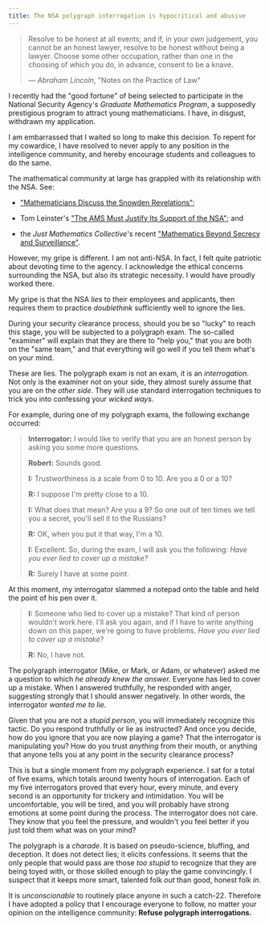 ```yaml
---
title: The NSA polygraph interrogation is hypocritical and abusive
---
```


> Resolve to be honest at all events; and if, in your own judgement, you cannot
> be an honest lawyer, resolve to be honest without being a lawyer. Choose some
> other occupation, rather than one in the choosing of which you do, in
> advance, consent to be a knave.
>
> — *Abraham Lincoln*, "Notes on the Practice of Law"

I recently had the "good fortune" of being selected to participate in the
National Security Agency's *Graduate Mathematics Program*, a supposedly
prestigious program to attract young mathematicians. I have, in disgust,
withdrawn my application.

I am embarrassed that I waited so long to make this decision. To repent for my
cowardice, I have resolved to never apply to any position in the intelligence
community, and hereby encourage students and colleagues to do the same.

The mathematical community at large has grappled with its relationship with the
NSA. See:

- ["Mathematicians Discuss the Snowden
  Revelations"](https://www.ams.org/notices/201406/rnoti-p623.pdf);

- Tom Leinster's ["The AMS Must Justify Its Support of the NSA"](https://golem.ph.utexas.edu/category/2015/01/the_ams_must_justify_its_suppo.html); and

- the *Just Mathematics Collective*'s recent ["Mathematics Beyond Secrecy and
  Surveillance"](https://www.justmathematicscollective.net/nsa_statement.html).

However, my gripe is different. I am not anti-NSA. In fact, I felt quite
patriotic about devoting time to the agency. I acknowledge the ethical concerns
surrounding the NSA, but also its strategic necessity. I would have proudly
worked there.

My gripe is that the NSA *lies* to their employees and applicants, then
requires them to practice *doublethink* sufficiently well to ignore the lies.

During your security clearance process, should you be so "lucky" to reach this
stage, you will be subjected to a polygraph exam. The so-called "examiner" will
explain that they are there to "help you," that you are both on the "same
team," and that everything will go well if you tell them what's on your mind.

These are lies. The polygraph exam is not an exam, it is an *interrogation*.
Not only is the examiner not on your side, they almost surely assume that you
are on the *other side*. They will use standard interrogation techniques to
trick you into confessing your *wicked ways*.

For example, during one of my polygraph exams, the following exchange occurred:

> **Interrogator:** I would like to verify that you are an honest person by asking you
> some more questions.
>
> **Robert:** Sounds good.
>
> **I:** Trustworthiness is a scale from 0 to 10. Are you a 0 or a 10?
>
> **R:** I suppose I'm pretty close to a 10.
>
> **I:** What does that mean? Are you a 9? So one out of ten times we tell you a
> secret, you'll sell it to the Russians?
>
> **R:** OK, when you put it that way, I'm a 10.
>
> **I:** Excellent. So, during the exam, I will ask you the following: *Have you
> ever lied to cover up a mistake?*
>
> **R:** Surely I have at some point.

At this moment, my interrogator slammed a notepad onto the table and held the
point of his pen over it.

> **I:** Someone who lied to cover up a mistake? That kind of person wouldn't
> work here. I'll ask you again, and if I have to write anything down on this
> paper, we're going to have problems. *Have you ever lied to cover up a
> mistake?*
>
> **R:** No, I have not.

The polygraph interrogator (Mike, or Mark, or Adam, or whatever) asked me a
question to which *he already knew the answer.* Everyone has lied to cover up a
mistake. When I answered truthfully, he responded with anger, suggesting
strongly that I should answer negatively. In other words, the interrogator
*wanted me to lie*.

Given that you are not a *stupid person*, you will immediately recognize this
tactic. Do you respond truthfully or lie as instructed? And once you decide,
how do you ignore that you are now playing a game? That the interrogator is
manipulating you? How do you trust *anything* from their mouth, or anything
that anyone tells you at any point in the security clearance process?

This is but a single moment from my polygraph experience. I sat for a total of
five exams, which totals around twenty hours of interrogation. Each of my five
interrogators proved that every hour, every minute, and every second is an
opportunity for trickery and intimidation. You will be uncomfortable, you will
be tired, and you will probably have strong emotions at some point during the
process. The interrogator does not care. They know that you feel the pressure,
and wouldn't you feel better if you just told them what was on your mind?

The polygraph is a *charade*. It is based on pseudo-science, bluffing, and
deception. It does not detect lies; it elicits confessions. It seems that the
only people that would pass are those *too stupid* to recognize that they are
being toyed with, or those skilled enough to play the game convincingly. I
suspect that it keeps more smart, talented folk *out* than good, honest folk
*in*.

It is *unconscionable* to routinely place anyone in such a catch-22. Therefore
I have adopted a policy that I encourage everyone to follow, no matter your
opinion on the intelligence community: **Refuse polygraph interrogations.**
